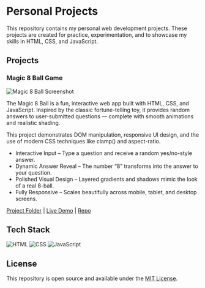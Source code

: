 # Personal Projects

This repository contains my personal web development projects. These projects are created for practice, experimentation, and to showcase my skills in HTML, CSS, and JavaScript.

## Projects

### Magic 8 Ball Game

![Magic 8 Ball Screenshot](images/eightball-screenshot.png)

The Magic 8 Ball is a fun, interactive web app built with HTML, CSS, and JavaScript. Inspired by the classic fortune-telling toy, it provides random answers to user-submitted questions — complete with smooth animations and realistic shading.

This project demonstrates DOM manipulation, responsive UI design, and the use of modern CSS techniques like clamp() and aspect-ratio.

- Interactive Input – Type a question and receive a random yes/no-style answer.
- Dynamic Answer Reveal – The number “8” transforms into the answer to your question.
- Polished Visual Design – Layered gradients and shadows mimic the look of a real 8-ball.
- Fully Responsive – Scales beautifully across mobile, tablet, and desktop screens.

[Project Folder](./magic-8-ball-game) | [Live Demo](https://NathanRayM.github.io/personal-projects/magic-8-ball-game/) | [Repo](https://github.com/NathanRayM/personal-projects)

## Tech Stack

![HTML](https://img.shields.io/badge/HTML5-orange)
![CSS](https://img.shields.io/badge/CSS3-blue)
![JavaScript](https://img.shields.io/badge/JavaScript-yellow)

## License

This repository is open source and available under the [MIT License](LICENSE).
